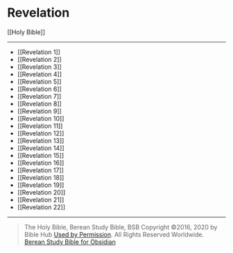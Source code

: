 # Revelation

[[Holy Bible]]

---

- [[Revelation 1]]
- [[Revelation 2]]
- [[Revelation 3]]
- [[Revelation 4]]
- [[Revelation 5]]
- [[Revelation 6]]
- [[Revelation 7]]
- [[Revelation 8]]
- [[Revelation 9]]
- [[Revelation 10]]
- [[Revelation 11]]
- [[Revelation 12]]
- [[Revelation 13]]
- [[Revelation 14]]
- [[Revelation 15]]
- [[Revelation 16]]
- [[Revelation 17]]
- [[Revelation 18]]
- [[Revelation 19]]
- [[Revelation 20]]
- [[Revelation 21]]
- [[Revelation 22]]

---

> The Holy Bible, Berean Study Bible, BSB
> Copyright &copy;2016, 2020 by Bible Hub
> [Used by Permission](https://berean.bible/terms.htm). All Rights Reserved Worldwide.
> [Berean Study Bible for Obsidian](https://github.com/gapmiss/berean-study-bible-for-obsidian)

